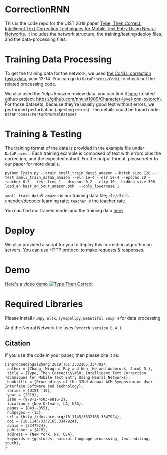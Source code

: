 # CorrectionRNN
This is the code repo for the UIST 2019 paper [Type, Then Correct: Intelligent Text Correction Techniques for Mobile Text Entry Using Neural Networks](https://faculty.washington.edu/wobbrock/pubs/uist-19.02.pdf). It includes the network structure, the training/testing/deploy files, and the data-processing files.

# Training Data Processing
To get the training data for the network, we used [the CoNLL correction tasks data](https://www.conll.org/previous-tasks), year 13-14. You can go to `DataProcess/CoNLL` to check out the related processing code.

We also used the Yelp+Amazon review data, you can find it [here](https://drive.google.com/drive/u/0/folders/0Bz8a_Dbh9Qhbfll6bVpmNUtUcFdjYmF2SEpmZUZUcVNiMUw1TWN6RDV3a0JHT3kxLVhVR2M) (related github project: https://github.com/nhviet1009/Character-level-cnn-pytorch). For those datasets, because they're usually good text without errors, we performed perturbation (injecting errors). The details could be found under `DataProcess/PerturbNormalDataset`

# Training & Testing
The training format of the data is provided in the example file under `DataProcess`. Each training example is composed of text with errors plus the correction, and the expected output. For the output format, please refer to our paper for more details.

```
python Train.py --train small_train_data5_amazon --batch_size 128 --test small_train_data5_amazon --elr 1e-4 --dlr 5e-4 --epochs 20 -teacher 0.5 --test_freq 1 --dropout 0.2 --clip 10 --hidden_size 300 --load_en best_en_5out_amazon.pth  --only_lowercase 1
```
``small_train_data5_amazon`` is our training data file; ``elr/dlr`` is encoder/decoder learning rate; ``teacher`` is the teacher rate.

You can find our trained model and the training data [here](https://drive.google.com/open?id=1wrXZNquuvCiyf1V3na9v5khG2BlNelrU)

# Deploy
We also provided a script for you to deploy this correction algorithm on servers. You can use HTTP protocol to make requests & responses.

# Demo
[Here's a video demo ](https://www.youtube.com/watch?v=2184mZlGTGA)
[![Type Then Correct](https://img.youtube.com/vi/2184mZlGTGA/0.jpg)](https://www.youtube.com/watch?v=2184mZlGTGA)

# Required Libraries
Please install `numpy`, `nltk`, `symspellpy`, `Beautiful Soup 4` for data processing

And the Neural Network file uses `Pytorch version 0.4.1`. 

## Citation
If you use the code in your paper, then please cite it as:

```
@inproceedings{Zhang:2019:TCI:3332165.3347924,
 author = {Zhang, Mingrui Ray and Wen, He and Wobbrock, Jacob O.},
 title = {Type, Then Correct\&\#58; Intelligent Text Correction Techniques for Mobile Text Entry Using Neural Networks},
 booktitle = {Proceedings of the 32Nd Annual ACM Symposium on User Interface Software and Technology},
 series = {UIST '19},
 year = {2019},
 isbn = {978-1-4503-6816-2},
 location = {New Orleans, LA, USA},
 pages = {843--855},
 numpages = {13},
 url = {http://doi.acm.org/10.1145/3332165.3347924},
 doi = {10.1145/3332165.3347924},
 acmid = {3347924},
 publisher = {ACM},
 address = {New York, NY, USA},
 keywords = {gestures, natural language processing, text editing, touch},
} 
```
